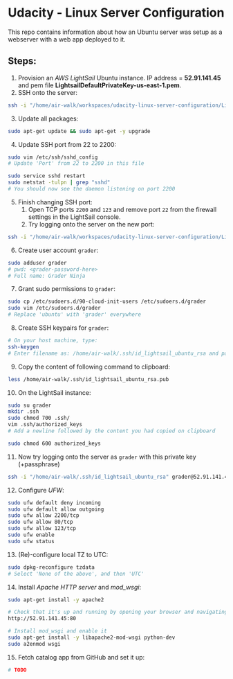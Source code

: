 # Udacity - Linux Server Configuration
This repo contains information about how an Ubuntu server was setup as a webserver with a web app deployed to it.

## Steps:
1. Provision an *AWS LightSail* Ubuntu instance. IP address = **52.91.141.45** and pem file **LightsailDefaultPrivateKey-us-east-1.pem**.
2. SSH onto the server:
```bash
ssh -i "/home/air-walk/workspaces/udacity-linux-server-configuration/LightsailDefaultPrivateKey-us-east-1.pem" ubuntu@52.91.141.45 -p 22
```
3. Update all packages:
```bash
sudo apt-get update && sudo apt-get -y upgrade
```
4. Update SSH port from 22 to 2200:
```bash
sudo vim /etc/ssh/sshd_config
# Update 'Port' from 22 to 2200 in this file

sudo service sshd restart
sudo netstat -tulpn | grep "sshd"
# You should now see the daemon listening on port 2200
```
5. Finish changing SSH port:
    1. Open TCP ports `2200` and `123` and remove port `22` from the firewall settings in the LightSail console.
    2. Try logging onto the server on the new port:
```bash
ssh -i "/home/air-walk/workspaces/udacity-linux-server-configuration/LightsailDefaultPrivateKey-us-east-1.pem" ubuntu@52.91.141.45 -p 2200
```
6. Create user account `grader`:
```bash
sudo adduser grader
# pwd: <grader-password-here>
# Full name: Grader Ninja
```
7. Grant sudo permissions to `grader`:
```bash
sudo cp /etc/sudoers.d/90-cloud-init-users /etc/sudoers.d/grader
sudo vim /etc/sudoers.d/grader
# Replace 'ubuntu' with 'grader' everywhere
```
8. Create SSH keypairs for `grader`:
```bash
# On your host machine, type:
ssh-keygen
# Enter filename as: /home/air-walk/.ssh/id_lightsail_ubuntu_rsa and passphrase: <private-passphrase-here>
```
9. Copy the content of following command to clipboard:
```bash
less /home/air-walk/.ssh/id_lightsail_ubuntu_rsa.pub
```
10. On the LightSail instance:
```bash
sudo su grader
mkdir .ssh
sudo chmod 700 .ssh/
vim .ssh/authorized_keys
# Add a newline followed by the content you had copied on clipboard

sudo chmod 600 authorized_keys
```
11. Now try logging onto the server as `grader` with this private key (+passphrase)
```bash
ssh -i "/home/air-walk/.ssh/id_lightsail_ubuntu_rsa" grader@52.91.141.45 -p 2200
```
12. Configure *UFW*:
```bash
sudo ufw default deny incoming
sudo ufw default allow outgoing
sudo ufw allow 2200/tcp
sudo ufw allow 80/tcp
sudo ufw allow 123/tcp
sudo ufw enable
sudo ufw status
```
13. (Re)-configure local TZ to UTC:
```bash
sudo dpkg-reconfigure tzdata
# Select 'None of the above', and then 'UTC'
```
14. Install *Apache HTTP server* and *mod_wsgi*:
```bash
sudo apt-get install -y apache2

# Check that it's up and running by opening your browser and navigating to:
http://52.91.141.45:80

# Install mod_wsgi and enable it
sudo apt-get install -y libapache2-mod-wsgi python-dev
sudo a2enmod wsgi
```
15. Fetch catalog app from GitHub and set it up:
```bash
# TODO
```
